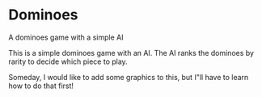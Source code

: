 # Dominoes
A dominoes game with a simple AI 

This is a simple dominoes game with an AI. The AI ranks the dominoes by rarity to decide which piece to play.

Someday, I would like to add some graphics to this, but I"ll have to learn how to do that first!
